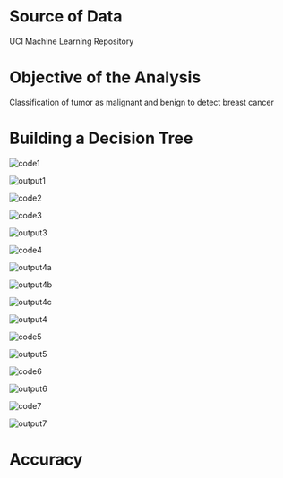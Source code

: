 # Source of Data
UCI Machine Learning Repository

# Objective of the Analysis
Classification of tumor as malignant and benign to detect breast cancer

# Building a Decision Tree

![code1](https://github.com/Sonull/Breast-Cancer-Prediction/blob/master/Codes/code1.png)

![output1](https://github.com/Sonull/Breast-Cancer-Prediction/blob/master/Output/output1.png)


![code2](https://github.com/Sonull/Breast-Cancer-Prediction/blob/master/Codes/code2.png)

![code3](https://github.com/Sonull/Breast-Cancer-Prediction/blob/master/Codes/code3.png)

![output3](https://github.com/Sonull/Breast-Cancer-Prediction/blob/master/Output/output3.png)


![code4](https://github.com/Sonull/Breast-Cancer-Prediction/blob/master/Codes/code4.png)

![output4a](https://github.com/Sonull/Breast-Cancer-Prediction/blob/master/Output/output4a.png)

![output4b](https://github.com/Sonull/Breast-Cancer-Prediction/blob/master/Output/output4b.png)

![output4c](https://github.com/Sonull/Breast-Cancer-Prediction/blob/master/Output/output4c.png)

![output4](https://github.com/Sonull/Breast-Cancer-Prediction/blob/master/Output/output4.png)

![code5](https://github.com/Sonull/Breast-Cancer-Prediction/blob/master/Codes/code5.png)

![output5](https://github.com/Sonull/Breast-Cancer-Prediction/blob/master/Output/output5.png)

![code6](https://github.com/Sonull/Breast-Cancer-Prediction/blob/master/Codes/code6.png)

![output6](https://github.com/Sonull/Breast-Cancer-Prediction/blob/master/Output/output6.png)

![code7](https://github.com/Sonull/Breast-Cancer-Prediction/blob/master/Codes/code7.png)

![output7](https://github.com/Sonull/Breast-Cancer-Prediction/blob/master/Output/output7.png)

# Accuracy
